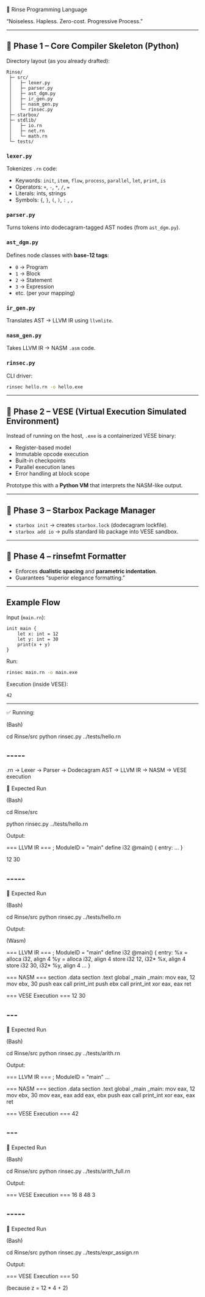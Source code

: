 🌊 Rinse Programming Language

“Noiseless. Hapless. Zero-cost. Progressive Process.”

---

## 🔹 Phase 1 – Core Compiler Skeleton (Python)

Directory layout (as you already drafted):

```
Rinse/
 ├─ src/
 │   ├─ lexer.py
 │   ├─ parser.py
 │   ├─ ast_dgm.py
 │   ├─ ir_gen.py
 │   ├─ nasm_gen.py
 │   └─ rinsec.py
 ├─ starbox/
 ├─ stdlib/
 │   ├─ io.rn
 │   ├─ net.rn
 │   └─ math.rn
 └─ tests/
```

### `lexer.py`

Tokenizes `.rn` code:

* Keywords: `init`, `item`, `flow`, `process`, `parallel`, `let`, `print`, `is`
* Operators: `+`, `-`, `*`, `/`, `=`
* Literals: ints, strings
* Symbols: `{`, `}`, `(`, `)`, `:` , `,`

### `parser.py`

Turns tokens into dodecagram-tagged AST nodes (from `ast_dgm.py`).

### `ast_dgm.py`

Defines node classes with **base-12 tags**:

* `0` → Program
* `1` → Block
* `2` → Statement
* `3` → Expression
* etc. (per your mapping)

### `ir_gen.py`

Translates AST → LLVM IR using `llvmlite`.

### `nasm_gen.py`

Takes LLVM IR → NASM `.asm` code.

### `rinsec.py`

CLI driver:

```bash
rinsec hello.rn -o hello.exe
```

---

## 🔹 Phase 2 – VESE (Virtual Execution Simulated Environment)

Instead of running on the host, `.exe` is a containerized VESE binary:

* Register-based model
* Immutable opcode execution
* Built-in checkpoints
* Parallel execution lanes
* Error handling at block scope

Prototype this with a **Python VM** that interprets the NASM-like output.

---

## 🔹 Phase 3 – Starbox Package Manager

* `starbox init` → creates `starbox.lock` (dodecagram lockfile).
* `starbox add io` → pulls standard lib package into VESE sandbox.

---

## 🔹 Phase 4 – rinsefmt Formatter

* Enforces **dualistic spacing** and **parametric indentation**.
* Guarantees “superior elegance formatting.”

---

## Example Flow

Input (`main.rn`):

```rinse
init main {
    let x: int = 12
    let y: int = 30
    print(x + y)
}
```

Run:

```bash
rinsec main.rn -o main.exe
```

Execution (inside VESE):

```
42
```

---


✅ Running:

(Bash)

cd Rinse/src
python rinsec.py ../tests/hello.rn


## -----

.rn → Lexer → Parser → Dodecagram AST → LLVM IR → NASM → VESE execution

🔹 Expected Run

(Bash)

cd Rinse/src

python rinsec.py ../tests/hello.rn

Output:

=== LLVM IR ===
; ModuleID = "main"
define i32 @main() {
entry:
  ...
}

12
30


## -----


🔹 Expected Run

(Bash)

cd Rinse/src
python rinsec.py ../tests/hello.rn

Output:

(Wasm)

=== LLVM IR ===
; ModuleID = "main"
define i32 @main() {
entry:
  %x = alloca i32, align 4
  %y = alloca i32, align 4
  store i32 12, i32* %x, align 4
  store i32 30, i32* %y, align 4
  ...
}

=== NASM ===
section .data
section .text
global _main
_main:
    mov eax, 12
    mov ebx, 30
    push eax
    call print_int
    push ebx
    call print_int
    xor eax, eax
    ret

=== VESE Execution ===
12
30

## ---

🔹 Expected Run

(Bash)

cd Rinse/src
python rinsec.py ../tests/arith.rn

Output:

=== LLVM IR ===
; ModuleID = "main"
...

=== NASM ===
section .data
section .text
global _main
_main:
    mov eax, 12
    mov ebx, 30
    mov eax, eax
    add eax, ebx
    push eax
    call print_int
    xor eax, eax
    ret

=== VESE Execution ===
42

## ---

🔹 Expected Run

(Bash)

cd Rinse/src
python rinsec.py ../tests/arith_full.rn

Output:

=== VESE Execution ===
16
8
48
3

## -----

🔹 Expected Run

(Bash)

cd Rinse/src
python rinsec.py ../tests/expr_assign.rn

Output:

=== VESE Execution ===
50

(because z = 12 * 4 + 2)

